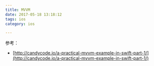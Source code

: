 ```yaml
---
title: MVVM
date: 2017-05-18 13:18:12
tags: ios
category: ios

---
```





<!--more-->




参考：

- [http://candycode.io/a-practical-mvvm-example-in-swift-part-1/](http://candycode.io/a-practical-mvvm-example-in-swift-part-1/)